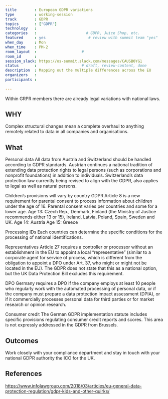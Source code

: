 ```yaml
---
title        : European GDPR variations
type         : working-session
track        : GDPR
topics       : ["GDPR"]
technology   :
categories   :                      # GDPR, Juice Shop, etc.
featured     : yes                   # review with summit team "yes"
when_day     : Mon
when_time    : PM-2
room_layout  :                    #
room_id      :
session_slack: https://os-summit.slack.com/messages/CAUSB0YG1
status       :                    # draft, review-content, done
description  : Mapping out the multiple differences across the EU
organizers   :
participants :
    
---
```


Within GRPR members there are already legal variations with national laws.

## WHY

Complex structural changes mean a complete overhaul to anything remotely related to data in all companies and organisations.

## What

Personal data
All data from Austria and Switzerland should be handled according to GDPR standards.
Austrian continues a national tradition of extending data protection rights to legal persons (such as corporations and nonprofit foundations) in addition to individuals.
Switzerland’s data protection law currently being revised to align with the GDPR, also applies to legal as well as natural persons.


Children’s provisions will vary by country
GDPR Article 8 is a new requirement for parental consent to process information about children under the age of 16. Parental consent varies per countries and some for a lower age.
Age 13:      Czech Rep., Denmark, Finland (the Ministry of Justice recommends either 13
	       or 15), Ireland, Latvia, Poland, Spain, Sweden and UK.
Age 14:      Austria
Age 15:      Greece


Processing IDs
Each countries can determine the specific conditions for the processing of national identifications.

Representatives
Article 27 requires a controller or processor without an establishment in the EU to appoint a local “representative” (similar to a corporate agent for service of process, which is different from the obligation to appoint a DPO under Art. 37, who might or might not be located in the EU).  The GDPR does not state that this as a national option, but the UK Data Protection Bill excludes this requirement.

DPO
Germany requires a DPO if the company employs at least 10 people who regularly work with the automated processing of personal data, or if the company must prepare a data protection impact assessment (DPIA), or if it commercially processes personal data for third parties or for market research or opinion research.


Consumer credit
The German GDPR implementation statute includes specific provisions regulating consumer credit reports and scores.  This area is not expressly addressed in the GDPR from Brussels.



## Outcomes

Work closely with your compliance department and stay in touch with your national GDPR authority the ICO for the UK.

## References

https://www.infolawgroup.com/2018/03/articles/eu-general-data-protection-regulation/gdpr-kids-and-other-quirks/
